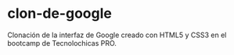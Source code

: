 # clon-de-google
Clonación de la interfaz de Google creado con HTML5 y CSS3 en el bootcamp de Tecnolochicas PRO.
